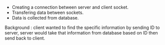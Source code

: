 + Creating a connection between server and client socket.
+ Transfering data between sockets.
+ Data is collected from database.

Background : client wanted to find the specific information by sending ID to server, server would take that information from database based on ID then send back to client.
